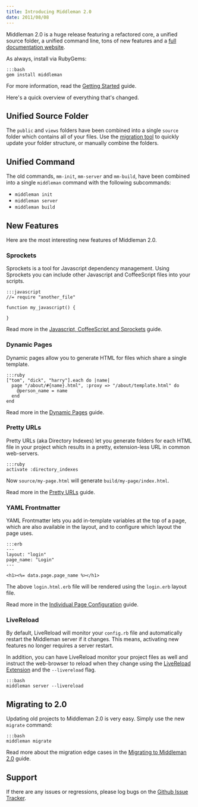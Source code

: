 ```yaml
---
title: Introducing Middleman 2.0
date: 2011/08/08
---
```


Middleman 2.0 is a huge release featuring a refactored core, a unified source folder, a unified command line, tons of new features and a [full documentation website].

As always, install via RubyGems:

    :::bash
    gem install middleman
    
For more information, read the [Getting Started] guide.

Here's a quick overview of everything that's changed.

## Unified Source Folder

The `public` and `views` folders have been combined into a single `source` folder which contains all of your files. Use the [migration tool] to quickly update your folder structure, or manually combine the folders.

## Unified Command

The old commands, `mm-init`, `mm-server` and `mm-build`, have been combined into a single `middleman` command with the following subcommands:

* `middleman init`
* `middleman server`
* `middleman build`

## New Features

Here are the most interesting new features of Middleman 2.0.

### Sprockets

Sprockets is a tool for Javascript dependency management. Using Sprockets you can include other Javascript and CoffeeScript files into your scripts. 

    :::javascript
    //= require "another_file"
    
    function my_javascript() {
      
    }
    
Read more in the [Javascript, CoffeeScript and Sprockets] guide.

### Dynamic Pages

Dynamic pages allow you to generate HTML for files which share a single template. 

    :::ruby
    ["tom", "dick", "harry"].each do |name|
      page "/about/#{name}.html", :proxy => "/about/template.html" do
        @person_name = name
      end
    end

Read more in the [Dynamic Pages] guide.

### Pretty URLs

Pretty URLs (aka Directory Indexes) let you generate folders for each HTML file in your project which results in a pretty, extension-less URL in common web-servers.

    :::ruby
    activate :directory_indexes

Now `source/my-page.html` will generate `build/my-page/index.html`.

Read more in the [Pretty URLs] guide.

### YAML Frontmatter

YAML Frontmatter lets you add in-template variables at the top of a page, which are also available in the layout, and to configure which layout the page uses.

    :::erb
    ---
    layout: "login"
    page_name: "Login"
    ---
    
    <h1><%= data.page.page_name %></h1>

The above `login.html.erb` file will be rendered using the `login.erb` layout file.

Read more in the [Individual Page Configuration] guide.

### LiveReload

By default, LiveReload will monitor your `config.rb` file and automatically restart the Middleman server if it changes. This means, activating new features no longer requires a server restart.

In addition, you can have LiveReload monitor your project files as well and instruct the web-browser to reload when they change using the [LiveReload Extension] and the `--livereload` flag.

    :::bash
    middleman server --livereload

## Migrating to 2.0

Updating old projects to Middleman 2.0 is very easy. Simply use the new `migrate` command:

    :::bash
    middleman migrate

Read more about the migration edge cases in the [Migrating to Middleman 2.0] guide.

## Support

If there are any issues or regressions, please log bugs on the [Github Issue Tracker].

[full documentation website]: http://middlemanapp.com
[migration tool]: /guides/migrating
[Javascript, CoffeeScript and Sprockets]: /guides/js-coffee-and-sprockets
[Dynamic Pages]: /guides/dynamic-pages
[Pretty URLs]: /guides/pretty-urls
[Individual Page Configuration]: /guides/individual-page-configuration
[LiveReload Extension]: https://github.com/mockko/livereload#readme
[Getting Started]: /guides/getting-started
[Migrating to Middleman 2.0]: /guides/migrating
[Github Issue Tracker]: https://github.com/tdreyno/middleman/issues